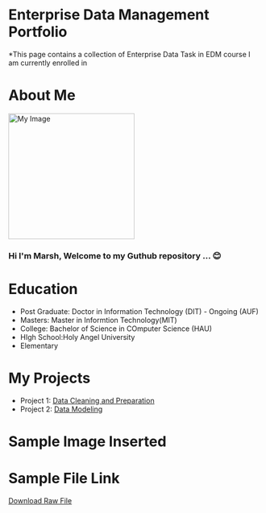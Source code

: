 
# Enterprise Data Management Portfolio
*This page contains a collection of Enterprise Data Task in EDM course I am currently enrolled in
# About Me
[<img src="images/profile.avif" width=250 height=250 alt="My Image"/>](images/profile.avif)
### Hi I'm Marsh, Welcome to my Guthub repository ... :blush:
# Education
- Post Graduate: Doctor in Information Technology (DIT) - Ongoing (AUF)
- Masters: Master in Informtion Technology(MIT)
- College: Bachelor of Science in COmputer Science (HAU)
- HIgh School:Holy Angel University
- Elementary
# My Projects
- Project 1: [Data Cleaning and Preparation](https://github.com/arshPatchak/Midterm-Task-1)
- Project 2: [Data Modeling](https://arshpatchak.github.io/testCodes/)
#
# Sample Image Inserted
<!--- ![screenshot](images/profile.avif)--->
# Sample File Link
[Download Raw File](dataFiles/PivotReport.xlsx)

